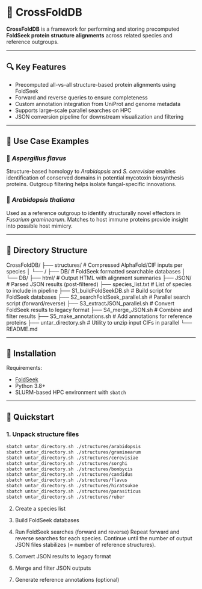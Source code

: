 # 🧬 CrossFoldDB
**CrossFoldDB** is a framework for performing and storing precomputed **FoldSeek protein structure alignments** across related species and reference outgroups. 

---

## 🔍 Key Features

- Precomputed all-vs-all structure-based protein alignments using FoldSeek
- Forward and reverse queries to ensure completeness
- Custom annotation integration from UniProt and genome metadata
- Supports large-scale parallel searches on HPC
- JSON conversion pipeline for downstream visualization and filtering

---

## 🧪 Use Case Examples

### 🦠 *Aspergillus flavus*

Structure-based homology to *Arabidopsis* and *S. cerevisiae* enables identification of conserved domains in potential mycotoxin biosynthesis proteins. Outgroup filtering helps isolate fungal-specific innovations.

### 🌿 *Arabidopsis thaliana*

Used as a reference outgroup to identify structurally novel effectors in *Fusarium graminearum*. Matches to host immune proteins provide insight into possible host mimicry.

---

## 📁 Directory Structure

CrossFoldDB/
├── structures/ # Compressed AlphaFold/CIF inputs per species
│ └── <species>/
├── DB/ # FoldSeek formatted searchable databases
│ └── <species>DB/
├── html/ # Output HTML with alignment summaries
├── JSON/ # Parsed JSON results (post-filtered)
├── species_list.txt # List of species to include in pipeline
├── S1_buildFoldSeekDB.sh # Build script for FoldSeek databases
├── S2_searchFoldSeek_parallel.sh # Parallel search script (forward/reverse)
├── S3_extractJSON_parallel.sh # Convert FoldSeek results to legacy format
├── S4_merge_JSON.sh # Combine and filter results
├── S5_make_annotations.sh # Add annotations for reference proteins
├── untar_directory.sh # Utility to unzip input CIFs in parallel
└── README.md


---

## 🧰 Installation

Requirements:

- [FoldSeek](https://github.com/steineggerlab/foldseek)
- Python 3.8+
- SLURM-based HPC environment with `sbatch`

---

## 🚀 Quickstart

### 1. Unpack structure files

```bash
sbatch untar_directory.sh ./structures/arabidopsis
sbatch untar_directory.sh ./structures/graminearum
sbatch untar_directory.sh ./structures/cerevisiae
sbatch untar_directory.sh ./structures/sorghi
sbatch untar_directory.sh ./structures/bombycis
sbatch untar_directory.sh ./structures/candidus
sbatch untar_directory.sh ./structures/flavus
sbatch untar_directory.sh ./structures/hiratsukae
sbatch untar_directory.sh ./structures/parasiticus
sbatch untar_directory.sh ./structures/ruber
```

2. Create a species list

3. Build FoldSeek databases

4. Run FoldSeek searches (forward and reverse)
Repeat forward and reverse searches for each species. Continue until the number of output JSON files stabilizes (≈ number of reference structures).

5. Convert JSON results to legacy format

6. Merge and filter JSON outputs

7. Generate reference annotations (optional)


